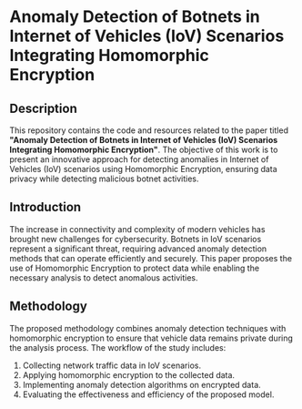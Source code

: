 # Anomaly Detection of Botnets in Internet of Vehicles (IoV) Scenarios Integrating Homomorphic Encryption

## Description

This repository contains the code and resources related to the paper titled **"Anomaly Detection of Botnets in Internet of Vehicles (IoV) Scenarios Integrating Homomorphic Encryption"**. The objective of this work is to present an innovative approach for detecting anomalies in Internet of Vehicles (IoV) scenarios using Homomorphic Encryption, ensuring data privacy while detecting malicious botnet activities.

## Introduction

The increase in connectivity and complexity of modern vehicles has brought new challenges for cybersecurity. Botnets in IoV scenarios represent a significant threat, requiring advanced anomaly detection methods that can operate efficiently and securely. This paper proposes the use of Homomorphic Encryption to protect data while enabling the necessary analysis to detect anomalous activities.

## Methodology

The proposed methodology combines anomaly detection techniques with homomorphic encryption to ensure that vehicle data remains private during the analysis process. The workflow of the study includes:

1. Collecting network traffic data in IoV scenarios.
2. Applying homomorphic encryption to the collected data.
3. Implementing anomaly detection algorithms on encrypted data.
4. Evaluating the effectiveness and efficiency of the proposed model.
